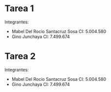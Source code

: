 # Tarea 1

Integrantes: 
  - Mabel Del Rocio Santacruz Sosa CI: 5.004.580
  - Gino Junchaya CI: 7.499.674

# Tarea 2

Integrantes: 
  - Mabel Del Rocio Santacruz Sosa CI: 5.004.580
  - Gino Junchaya CI: 7.499.674

